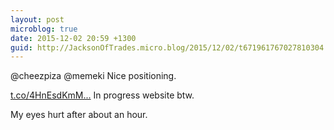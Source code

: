 ```yaml
---
layout: post
microblog: true
date: 2015-12-02 20:59 +1300
guid: http://JacksonOfTrades.micro.blog/2015/12/02/t671961767027810304.html
---
```

@cheezpiza @memeki Nice positioning.

[t.co/4HnEsdKmM...](https://t.co/4HnEsdKmM5) In progress website btw.

My eyes hurt after about an hour.
